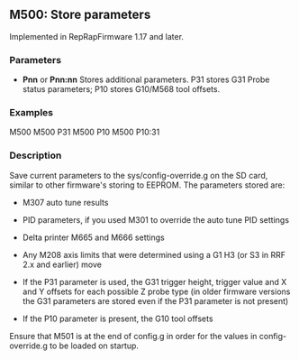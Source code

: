 ## M500: Store parameters

Implemented in RepRapFirmware 1.17 and later.

### Parameters

- **Pnn** or **Pnn:nn** Stores additional parameters. P31 stores G31 Probe status parameters; P10 stores G10/M568 tool offsets.

### Examples

M500 M500 P31 M500 P10 M500 P10:31

### Description

Save current parameters to the sys/config-override.g on the SD card, similar to other firmware's storing to EEPROM. The parameters stored are:

- M307 auto tune results

- PID parameters, if you used M301 to override the auto tune PID settings

- Delta printer M665 and M666 settings

- Any M208 axis limits that were determined using a G1 H3 (or S3 in RRF 2.x and earlier) move

- If the P31 parameter is used, the G31 trigger height, trigger value and X and Y offsets for each possible Z probe type (in older firmware versions the G31 parameters are stored even if the P31 parameter is not present)

- If the P10 parameter is present, the G10 tool offsets

Ensure that M501 is at the end of config.g in order for the values in config-override.g to be loaded on startup.

